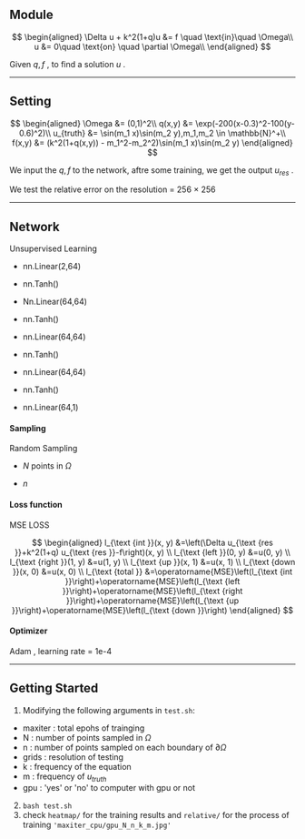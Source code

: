## Module

$$
\begin{aligned}
\Delta u + k^2(1+q)u &= f  \quad \text{in}\quad  \Omega\\
u &= 0\quad \text{on} \quad \partial \Omega\\
\end{aligned}
$$

Given $q,f$ , to find a solution $u$ .

***

## Setting

$$
\begin{aligned}
\Omega &= (0,1)^2\\
q(x,y) &= \exp(-200(x-0.3)^2-100(y-0.6)^2)\\
u_{truth} &= \sin(m_1 x)\sin(m_2 y),m_1,m_2 \in \mathbb{N}^+\\
f(x,y) &= (k^2(1+q(x,y)) - m_1^2-m_2^2)\sin(m_1 x)\sin(m_2 y)
\end{aligned}
$$

We input the $q,f$ to the network, aftre some training, we get the output $u_{res}$ .<br/>

We test the relative error on the resolution = 256 $\times$ 256

***

## Network

Unsupervised Learning 

* nn.Linear(2,64)
* nn.Tanh()
* Nn.Linear(64,64)

* nn.Tanh()
* nn.Linear(64,64)
* nn.Tanh()
* nn.Linear(64,64)
* nn.Tanh()
* nn.Linear(64,1)

#### Sampling

Random Sampling

* $N$ points in $\Omega$ 

* $n$ 

#### Loss function

MSE LOSS

$$
\begin{aligned}
l_{\text {int }}(x, y) &=\left(\Delta u_{\text {res }}+k^2(1+q) u_{\text {res }}-f\right)(x, y) \\
l_{\text {left }}(0, y) &=u(0, y) \\
l_{\text {right }}(1, y) &=u(1, y) \\
l_{\text {up }}(x, 1) &=u(x, 1) \\
l_{\text {down }}(x, 0) &=u(x, 0) \\
l_{\text {total }} &=\operatorname{MSE}\left(l_{\text {int }}\right)+\operatorname{MSE}\left(l_{\text {left }}\right)+\operatorname{MSE}\left(l_{\text {right }}\right)+\operatorname{MSE}\left(l_{\text {up }}\right)+\operatorname{MSE}\left(l_{\text {down }}\right)
\end{aligned}
$$

#### Optimizer

Adam , learning rate = 1e-4

***

## Getting Started

1. Modifying the following arguments in `test.sh`:
* maxiter : total epohs of trainging
* N : number of points sampled in $\Omega$
* n : number of points sampled on each boundary of $\partial \Omega$  
* grids : resolution of testing
* k : frequency of the equation
* m : frequency of $u_{truth}$
* gpu : 'yes' or 'no' to computer with gpu or not
2.  `bash test.sh`
3.  check `heatmap/` for the training results and `relative/` for the process of training
    `'maxiter_cpu/gpu_N_n_k_m.jpg'`
